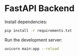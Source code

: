 # FastAPI Backend

Install dependencies:
```bash
pip install -r requirements.txt
```

Run the development server:
```bash
uvicorn main:app --reload
```
